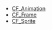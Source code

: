 - [CF_Animation](https://github.com/RandyGaul/cute_framework/blob/master/docs/sprite/cf_animation.md)
- [CF_Frame](https://github.com/RandyGaul/cute_framework/blob/master/docs/sprite/cf_frame.md)
- [CF_Sprite](https://github.com/RandyGaul/cute_framework/blob/master/docs/sprite/cf_sprite.md)

